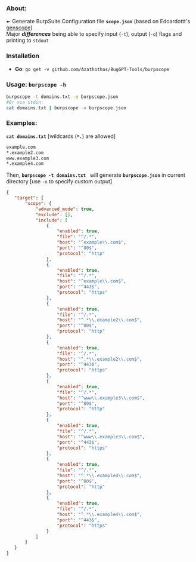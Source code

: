  ### About:
➼ Generate BurpSuite Configuration file **`scope.json`** (based on Edoardottt's [genscope](https://github.com/edoardottt/lit-bb-hack-tools/tree/main/genscope))     
Major ***differences*** being able to specify input (`-t`), output (`-o`) flags and printing to `stdout`  

### **Installation**
 - **Go**:  `go get -v github.com/Azathothas/BugGPT-Tools/burpscope`

 ### Usage: `burpscope -h`
 ```bash
burpscope -t domains.txt -o burpscope.json
#Or via stdin:
cat domains.txt | burpscope -o burpscope.json
```
 ### Examples: 
 **`cat domains.txt`** [wildcards (**`*.`**) are allowed]
```bash 
example.com
*.example2.com
www.example3.com
*.example4.com
 ```
 Then, **`burpscope -t domains.txt `** will generate **`burpscope.json`** in current directory [use `-o` to specify custom output]
 ```json
{
	"target": {
		"scope": {
			"advanced_mode": true,
			"exclude": [],
			"include": [
				{
					"enabled": true,
					"file": "^/.*",
					"host": "^example\\.com$",
					"port": "^80$",
					"protocol": "http"
				},
				{
					"enabled": true,
					"file": "^/.*",
					"host": "^example\\.com$",
					"port": "^443$",
					"protocol": "https"
				},
				{
					"enabled": true,
					"file": "^/.*",
					"host": "^.*\\.example2\\.com$",
					"port": "^80$",
					"protocol": "http"
				},
				{
					"enabled": true,
					"file": "^/.*",
					"host": "^.*\\.example2\\.com$",
					"port": "^443$",
					"protocol": "https"
				},
				{
					"enabled": true,
					"file": "^/.*",
					"host": "^www\\.example3\\.com$",
					"port": "^80$",
					"protocol": "http"
				},
				{
					"enabled": true,
					"file": "^/.*",
					"host": "^www\\.example3\\.com$",
					"port": "^443$",
					"protocol": "https"
				},
				{
					"enabled": true,
					"file": "^/.*",
					"host": "^.*\\.example4\\.com$",
					"port": "^80$",
					"protocol": "http"
				},
				{
					"enabled": true,
					"file": "^/.*",
					"host": "^.*\\.example4\\.com$",
					"port": "^443$",
					"protocol": "https"
				}
			]
		}
	}
}
 ```
